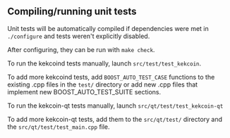 Compiling/running unit tests
------------------------------------

Unit tests will be automatically compiled if dependencies were met in `./configure`
and tests weren't explicitly disabled.

After configuring, they can be run with `make check`.

To run the kekcoind tests manually, launch `src/test/test_kekcoin`.

To add more kekcoind tests, add `BOOST_AUTO_TEST_CASE` functions to the existing
.cpp files in the `test/` directory or add new .cpp files that
implement new BOOST_AUTO_TEST_SUITE sections.

To run the kekcoin-qt tests manually, launch `src/qt/test/test_kekcoin-qt`

To add more kekcoin-qt tests, add them to the `src/qt/test/` directory and
the `src/qt/test/test_main.cpp` file.
